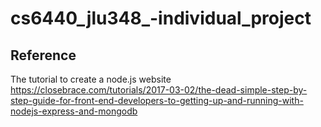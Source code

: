 # cs6440_jlu348_-individual_project

## Reference

The tutorial to create a node.js website
https://closebrace.com/tutorials/2017-03-02/the-dead-simple-step-by-step-guide-for-front-end-developers-to-getting-up-and-running-with-nodejs-express-and-mongodb